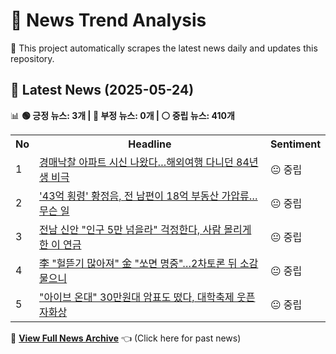 # 📰 News Trend Analysis

🚀 This project automatically scrapes the latest news daily and updates this repository.

## 📅 Latest News (2025-05-24)

📊 **🟢 긍정 뉴스: 3개 | 🔴 부정 뉴스: 0개 | ⚪ 중립 뉴스: 410개**  

<table>
    <tr>
        <th>No</th>
        <th>Headline</th>
        <th>Sentiment</th>
    </tr>
    <tr>
        <td>1</td>
        <td><a href="https:///n.news.naver.com/article/025/0003443124?ntype=RANKING">경매낙찰 아파트 시신 나왔다…해외여행 다니던 84년생 비극</a></td>
        <td>😐 중립</td>
    </tr>
    <tr>
        <td>2</td>
        <td><a href="https:///n.news.naver.com/article/025/0003443109?ntype=RANKING">'43억 횡령' 황정음, 전 남편이 18억 부동산 가압류…무슨 일</a></td>
        <td>😐 중립</td>
    </tr>
    <tr>
        <td>3</td>
        <td><a href="https:///n.news.naver.com/article/025/0003443123?ntype=RANKING">전남 신안 "인구 5만 넘을라" 걱정한다, 사람 몰리게 한 이 연금</a></td>
        <td>😐 중립</td>
    </tr>
    <tr>
        <td>4</td>
        <td><a href="https:///n.news.naver.com/article/025/0003443108?ntype=RANKING">李 "헐뜯기 많아져" 金 "쏘면 명중"…2차토론 뒤 소감 물으니</a></td>
        <td>😐 중립</td>
    </tr>
    <tr>
        <td>5</td>
        <td><a href="https:///n.news.naver.com/article/025/0003443118?ntype=RANKING">"아이브 온대" 30만원대 암표도 떴다, 대학축제 웃픈 자화상</a></td>
        <td>😐 중립</td>
    </tr></table>  

📜 **[View Full News Archive](news_archive.md)** 👈 (Click here for past news)
